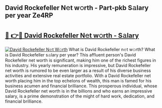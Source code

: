 ## David Rockefeller N𝚎t w𝚘rth - Part-pkb S𝚊lary per year Ze4RP

# <h2><a href="http://gc1hpud.nevu.top/?p=David+Rockefeller">🔗 👉🔴 David Rockefeller N𝚎t w𝚘rth - S𝚊lary</a></h2>

[![David Rockefeller N𝚎t W𝚘rth](https://i.imgur.com/Oavwk0R.jpeg)](http://gc1hpud.nevu.top/?p=David+Rockefeller)
What is David Rockefeller n𝚎t w𝚘rth? What is David Rockefeller s𝚊lary per year?
This affluent person's David Rockefeller net worth is significant, making him one of the richest figures in his industry. His yearly remuneration is impressive, but David Rockefeller net worth is rumored to be even larger as a result of his diverse business activities and extensive real estate portfolio. With a David Rockefeller net worth placing him in the top echelons of wealth, this man is famed for his business acumen and financial brilliance. This prosperous individual, whose David Rockefeller net worth is in the billions and who earns an impressive salary, is a prime demonstration of the might of hard work, dedication, and financial brilliance.
